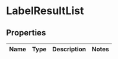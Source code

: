 
# LabelResultList

## Properties
Name | Type | Description | Notes
------------ | ------------- | ------------- | -------------




